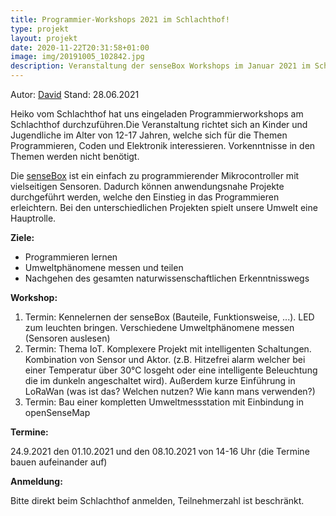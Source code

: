 ```yaml
---
title: Programmier-Workshops 2021 im Schlachthof!
type: projekt
layout: projekt
date: 2020-11-22T20:31:58+01:00
image: img/20191005_102842.jpg
description: Veranstaltung der senseBox Workshops im Januar 2021 im Schlachthof
---
```

Autor: [David](https://github.com/synolus-david)
Stand: 28.06.2021

Heiko vom Schlachthof hat uns eingeladen Programmierworkshops am Schlachthof durchzuführen.Die Veranstaltung richtet sich an Kinder und Jugendliche im Alter von 12-17 Jahren, welche sich für die Themen Programmieren, Coden und Elektronik interessieren. Vorkenntnisse in den Themen werden nicht benötigt. 

Die [senseBox](https://sensebox.de) ist ein einfach zu programmierender Mikrocontroller mit vielseitigen Sensoren. Dadurch können anwendungsnahe Projekte durchgeführt werden, welche den Einstieg in das Programmieren erleichtern. Bei den unterschiedlichen Projekten spielt unsere Umwelt eine Hauptrolle.

**Ziele:**

- Programmieren lernen
- Umweltphänomene messen und teilen
- Nachgehen des gesamten naturwissenschaftlichen Erkenntnisswegs

**Workshop:**

1. Termin: Kennelernen der senseBox (Bauteile, Funktionsweise, ...). LED zum leuchten bringen. Verschiedene Umweltphänomene messen (Sensoren auslesen)
2. Termin: Thema IoT. Komplexere Projekt mit intelligenten Schaltungen. Kombination von Sensor und Aktor. (z.B. Hitzefrei alarm welcher bei einer Temperatur über 30°C losgeht oder eine intelligente Beleuchtung die im dunkeln angeschaltet wird). Außerdem kurze Einführung in LoRaWan (was ist das? Welchen nutzen? Wie kann mans verwenden?)
3. Termin: Bau einer kompletten Umweltmessstation mit Einbindung in openSenseMap

**Termine:**

24.9.2021 den 01.10.2021 und den 08.10.2021 von 14-16 Uhr (die Termine bauen aufeinander auf)

**Anmeldung:**

Bitte direkt beim Schlachthof anmelden, Teilnehmerzahl ist beschränkt. 

